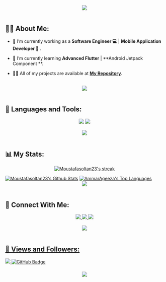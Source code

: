 <div align="center">
    <img src="https://readme-typing-svg.herokuapp.com/?font=Righteous&size=35&center=true&vCenter=true&width=500&height=70&duration=4000&lines=Hi+There!+👋;+I'm+Moustafa+Soltan!+😎;" />
</div>

<br>

## 🙋‍♂️ About Me:

- 🔭 I’m currently working as a **Software Engineer 💻** | **Mobile Application Developer 📱** .

- 🌱 I’m currently learning **Advanced Flutter** | **Android Jetpack Component **.

- 👨‍💻 All of my projects are available at **[My Repository](https://github.com/Moustafasoltan23?tab=repositories)**.

<br>
<div align="center">
    <img src="https://user-images.githubusercontent.com/73097560/115834477-dbab4500-a447-11eb-908a-139a6edaec5c.gif" />
</div>
<br>

## 🚀 Languages and Tools:
<div align="center">
    <img src="https://skillicons.dev/icons?i=flutter,dart,firebase,cpp,java,python,linux,cs,gradle,php" />
    <img src="https://skillicons.dev/icons?i=github,androidstudio,vscode,figma,postman,xd,kotlin " /><br>
</div>

<br>
<div align="center">
    <img src="https://user-images.githubusercontent.com/73097560/115834477-dbab4500-a447-11eb-908a-139a6edaec5c.gif" />
</div>
<br>

## 📊 My Stats:

<p align="center">
    <a href="https://github.com/Moustafasoltan23/github-readme-streak-stats">
        <img title="🔥 Get streak stats for your profile at git.io/streak-stats" alt="Moustafasoltan23's streak" src="https://github-readme-streak-stats.herokuapp.com/?user=Moustafasoltan23&theme=black-ice&hide_border=true&stroke=0000&background=060A0CD0"/>
    </a>
</p>
<a href="https://github.com/Moustafasoltan23/github-readme-stats"><img alt="Moustafasoltan23's Github Stats" src="https://github-readme-stats.vercel.app/api?username=Moustafasoltan23a&show_icons=true&count_private=true&theme=react&hide_border=true&bg_color=0D1117" /></a>
<a href="https://github.com/Moustafasoltan23/github-readme-stats"><img alt="AmmarAgeeza's Top Languages" src="https://github-readme-stats.vercel.app/api/top-langs/?username=Moustafasoltan23&langs_count=8&count_private=true&layout=compact&theme=react&hide_border=true&bg_color=0D1117" /></a>

<br>
<div align="center">
    <img src="https://user-images.githubusercontent.com/73097560/115834477-dbab4500-a447-11eb-908a-139a6edaec5c.gif" />
</div>
<br>

## 🤝 Connect With Me:

<div align="center">
    <a href="www.linkedin.com/in/moustafasoltan23" target="_blank">
        <img src="https://img.shields.io/badge/LinkedIn-0077B5?style=for-the-badge&logo=linkedin&logoColor=white" target="_blank" />
    </a>
  <a href="mailto:moustafasoltan85@gmail.com">
    <img src="https://img.shields.io/badge/Gmail-333333?style=for-the-badge&logo=gmail&logoColor=red" />
  </a>
        <a href="https://drive.google.com/file/d/1SlRRu2bfYHjt-4L7VAcS4wgC7a5rq2o1/view?usp=sharing">
    <img src="https://img.shields.io/badge/Portfolio-0077B5?style=for-the-badge&logoColor=white" />
  
</div>

<br>
<div align="center">
    <img src="https://user-images.githubusercontent.com/73097560/115834477-dbab4500-a447-11eb-908a-139a6edaec5c.gif" />
</div>
<br>

## 💜 Views and Followers:

<a href="https://github.com/Moustafasoltan23/github-profile-views-counter">
    <img src="https://komarev.com/ghpvc/?username=Moustafasoltan23">
</a>
<a href="https://github.com/Moustafasoltan23?tab=followers"><img src="https://img.shields.io/github/followers/AmmarAgeeza?label=Followers&style=social" alt="GitHub Badge"></a>
<h3 align="center">
    <img src="https://readme-typing-svg.herokuapp.com/?font=Righteous&size=25&center=true&vCenter=true&width=500&height=70&duration=4000&lines=Thanks+for+visiting!+❤️;+Shoot+me+a+message+on+Linkedin!;I'm+Long+Life+Learner">
</h3>

<br/>
